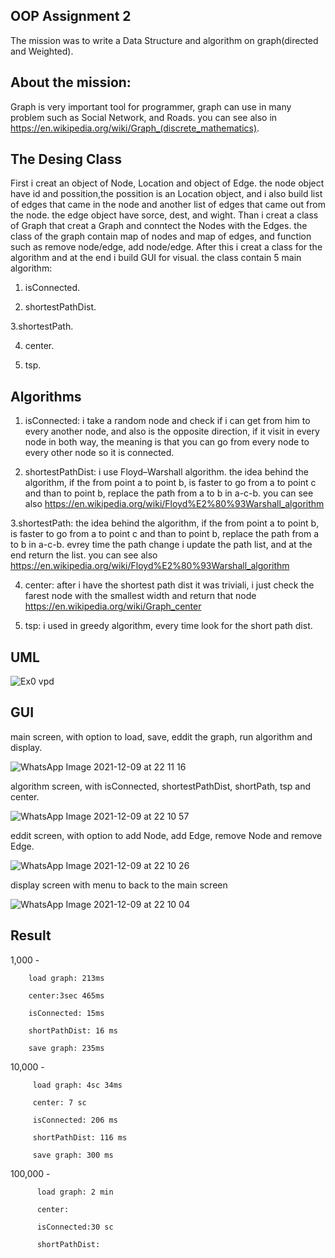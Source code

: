 OOP Assignment 2
--------
The mission was to write a Data Structure and algorithm on graph(directed and Weighted).

About the mission:
--
Graph is very important tool for programmer, graph can use in many problem such as Social Network, and Roads.
you can see also in https://en.wikipedia.org/wiki/Graph_(discrete_mathematics).

The Desing Class
--
First i creat an object of Node, Location and object of Edge.
the node object have id and possition,the possition is an Location object, and i also build list of edges that came in the node and another list of edges that came out from the node.
the edge object have sorce, dest, and wight.
Than i creat a class of Graph that creat a Graph and conntect the Nodes with the Edges.
the class of the graph contain map of nodes and map of edges, and function such as remove node/edge, add node/edge.
After this i creat a class for the algorithm and at the end i build  GUI for visual.
the class contain 5 main algorithm:
1. isConnected.

2. shortestPathDist.

3.shortestPath.

4. center.

5. tsp.

Algorithms
--
1. isConnected:
i take a random node and check if i can get from him to every another node, and also is the opposite direction,
if it visit in every node in both way, the meaning is that you can go from every node to every other node so it is connected.

2. shortestPathDist: i use Floyd–Warshall algorithm.
the idea behind the algorithm, if the from point a to point b, is faster to go from a to point c and than to point b, replace the path from a to b in a-c-b.
you can see also https://en.wikipedia.org/wiki/Floyd%E2%80%93Warshall_algorithm

3.shortestPath:
the idea behind the algorithm, if the from point a to point b, is faster to go from a to point c and than to point b, replace the path from a to b in a-c-b.
evrey time the path change i update the path list, and at the end return the list.
you can see also https://en.wikipedia.org/wiki/Floyd%E2%80%93Warshall_algorithm

4. center:
after i have the shortest path dist it was triviali, i just check the farest node with the smallest width and return that node
https://en.wikipedia.org/wiki/Graph_center

5. tsp:
i used in greedy algorithm, every time look for the short path dist.

UML
--

![Ex0 vpd](https://user-images.githubusercontent.com/93682110/145465458-4d55dddc-b1ee-4081-92cf-ed29ae171de9.png)

GUI
--
main screen, with option to load, save, eddit the graph, run algorithm and display.

![WhatsApp Image 2021-12-09 at 22 11 16](https://user-images.githubusercontent.com/93682110/145468814-1eabf2e4-8c35-429e-8321-1eede1f7cdba.jpeg)

algorithm screen, with isConnected, shortestPathDist, shortPath, tsp and center.

![WhatsApp Image 2021-12-09 at 22 10 57](https://user-images.githubusercontent.com/93682110/145468823-82f9bf69-cd5e-4d87-812a-5fcab9648c39.jpeg)

eddit screen, with option to add Node, add Edge, remove Node and remove Edge.

![WhatsApp Image 2021-12-09 at 22 10 26](https://user-images.githubusercontent.com/93682110/145468830-4310c8d6-a3d7-4847-8a15-3b1cd727bef7.jpeg)

display screen with menu to back to the main screen

![WhatsApp Image 2021-12-09 at 22 10 04](https://user-images.githubusercontent.com/93682110/145468838-82cabd25-7076-44e3-8409-a9fdb9f993c8.jpeg)

Result
--
1,000 - 

        load graph: 213ms

        center:3sec 465ms
        
        isConnected: 15ms
        
        shortPathDist: 16 ms
        
        save graph: 235ms

10,000 - 
          
         load graph: 4sc 34ms
         
         center: 7 sc
         
         isConnected: 206 ms
         
         shortPathDist: 116 ms
         
         save graph: 300 ms

100,000 - 

          load graph: 2 min
          
          center:
          
          isConnected:30 sc
          
          shortPathDist:


